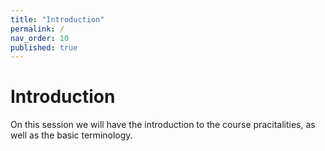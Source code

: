 ```yaml
---
title: "Introduction"
permalink: /
nav_order: 10
published: true
---
```


# Introduction

On this session we will have the introduction to the course pracitalities, as well as the basic terminology.
